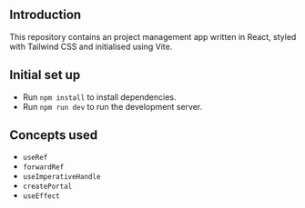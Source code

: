 ## Introduction

This repository contains an project management app written in React, styled with Tailwind CSS and initialised using Vite.

## Initial set up

- Run `npm install` to install dependencies.
- Run `npm run dev` to run the development server.

## Concepts used

- `useRef`
- `forwardRef`
- `useImperativeHandle`
- `createPortal`
- `useEffect`
